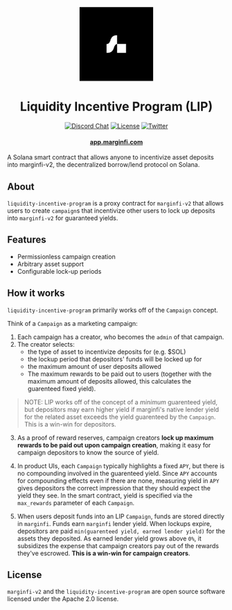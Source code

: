 <div align="center">
  <img height="170" src="./images/logo.png" />

  <h1>Liquidity Incentive Program (LIP)</h1>
  
  <p>
    <!-- Discord -->
    <a href="https://discord.com/channels/882369954916212737"><img alt="Discord Chat" src="https://img.shields.io/discord/882369954916212737?color=blueviolet&style=flat-square"/></a>
    <!-- License -->
    <a href="http://www.apache.org/licenses/LICENSE-2.0"><img alt="License" src="https://img.shields.io/github/license/mrgnlabs/mrgn-ts?style=flat-square&color=ffff00"/></a>
    <!-- Twitter -->
    <a href="https://twitter.com/intent/tweet?text=Wow:&url=https%3A%2F%2Ftwitter.com%2Fmarginfi"><img alt="Twitter" src="https://img.shields.io/twitter/url?style=social&url=https%3A%2F%2Ftwitter.com%2Fmarginfi"/></a>
    <br>
  </p>

  <h4>
    <a href="https://app.marginfi.com/">app.marginfi.com</a>
  </h4>
</div>

A Solana smart contract that allows anyone to incentivize asset deposits into marginfi-v2, the decentralized borrow/lend protocol on Solana.

## About


`liquidity-incentive-program` is a proxy contract for `marginfi-v2` that allows users to create `campaign`s that incentivize other users to lock up deposits into `marginfi-v2` for guaranteed yields.

## Features

- Permissionless campaign creation
- Arbitrary asset support
- Configurable lock-up periods

## How it works

`liquidity-incentive-program` primarily works off of the `Campaign` concept.

Think of a `Campaign` as a marketing campaign:

1. Each campaign has a creator, who becomes the `admin` of that campaign.
2. The creator selects:
    * the type of asset to incentivize deposits for (e.g. $SOL) 
    * the lockup period that depositors' funds will be locked up for
    * the maximum amount of user deposits allowed
    * The maximum rewards to be paid out to users (together with the maximum amount of deposits allowed, this calculates the guarenteed fixed yield).

> NOTE: LIP works off of the concept of a _minimum_ guarenteed yield, but depositors may earn higher yield if marginfi's native lender yield for the related asset exceeds the yield guarenteed by the `Campaign`. This is a win-win for depositors.

3. As a proof of reward reserves, campaign creators **lock up maximum rewards to be paid out upon campaign creation**, making it easy for campaign depositors to know the source of yield.

4. In product UIs, each `Campaign` typically highlights a fixed `APY`, but there is no compounding involved in the guarenteed yield. Since `APY` accounts for compounding effects even if there are none, measuring yield in `APY` gives depositors the correct impression that they should expect the yield they see. In the smart contract, yield is specified via the `max_rewards` parameter of each `Campaign`.

5. When users deposit funds into an LIP `Campaign`, funds are stored directly in `marginfi`. Funds earn `marginfi` lender yield. When lockups expire, depositors are paid `min(guarenteed yield, earned lender yield)` for the assets they deposited. As earned lender yield grows above `0%`, it subsidizes the expense that campaign creators pay out of the rewards they've escrowed. **This is a win-win for campaign creators**.

## License

`marginfi-v2` and the `liquidity-incentive-program` are open source software licensed under the Apache 2.0 license.
